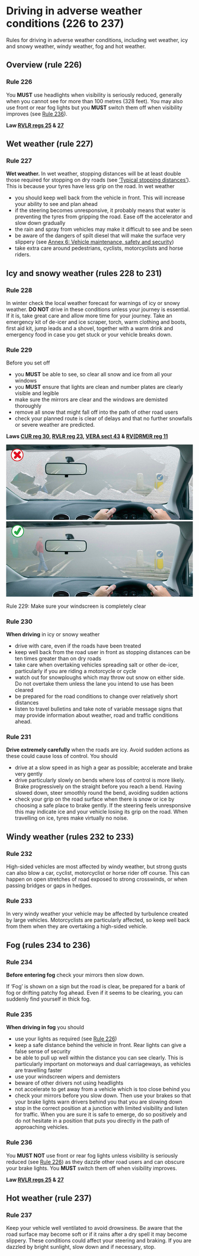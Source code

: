 Driving in adverse weather conditions (226 to 237)
==================================================

Rules for driving in adverse weather conditions, including wet weather, icy and snowy weather, windy weather, fog and hot weather.

Overview (rule 226)
-------------------

### Rule 226

You **MUST** use headlights when visibility is seriously reduced, generally when you cannot see for more than 100 metres (328 feet). You may also use front or rear fog lights but you **MUST** switch them off when visibility improves (see [Rule 236](#rule-236)).

**Law [RVLR regs 25](http://www.legislation.gov.uk/uksi/1989/1796/regulation/25/made) & [27](http://www.legislation.gov.uk/uksi/1989/1796/regulation/27/made)**

Wet weather (rule 227)
----------------------

### Rule 227

**Wet weather.** In wet weather, stopping distances will be at least double those required for stopping on dry roads (see [‘Typical stopping distances’](/pages/general-rules-techniques-and-advice-for-all-drivers-and-riders-103-to-158.md#rule-126)). This is because your tyres have less grip on the road. In wet weather

* you should keep well back from the vehicle in front. This will increase your ability to see and plan ahead
* if the steering becomes unresponsive, it probably means that water is preventing the tyres from gripping the road. Ease off the accelerator and slow down gradually
* the rain and spray from vehicles may make it difficult to see and be seen
* be aware of the dangers of spilt diesel that will make the surface very slippery (see [Annex 6: Vehicle maintenance, safety and security](/pages/annex-6-vehicle-maintenance-safety-and-security.md))
* take extra care around pedestrians, cyclists, motorcyclists and horse riders.

Icy and snowy weather (rules 228 to 231)
----------------------------------------

### Rule 228

In winter check the local weather forecast for warnings of icy or snowy weather. **DO NOT** drive in these conditions unless your journey is essential. If it is, take great care and allow more time for your journey. Take an emergency kit of de-icer and ice scraper, torch, warm clothing and boots, first aid kit, jump leads and a shovel, together with a warm drink and emergency food in case you get stuck or your vehicle breaks down.

### Rule 229

Before you set off

* you **MUST** be able to see, so clear all snow and ice from all your windows
* you **MUST** ensure that lights are clean and number plates are clearly visible and legible
* make sure the mirrors are clear and the windows are demisted thoroughly
* remove all snow that might fall off into the path of other road users
* check your planned route is clear of delays and that no further snowfalls or severe weather are predicted.

**Laws [CUR reg 30](http://www.legislation.gov.uk/uksi/1986/1078/regulation/30/made), [RVLR reg 23](http://www.legislation.gov.uk/uksi/1989/1796/regulation/23/made), [VERA sect 43](http://www.legislation.gov.uk/ukpga/1994/22/section/43) & [RV(DRM)R reg 11](http://www.legislation.gov.uk/uksi/2001/561/regulation/11/made)**

![Rule 229: Make sure your windscreen is completely clear](../images/the-highway-code-rule-229.jpg)

Rule 229: Make sure your windscreen is completely clear

### Rule 230

**When driving** in icy or snowy weather

* drive with care, even if the roads have been treated
* keep well back from the road user in front as stopping distances can be ten times greater than on dry roads
* take care when overtaking vehicles spreading salt or other de-icer, particularly if you are riding a motorcycle or cycle
* watch out for snowploughs which may throw out snow on either side. Do not overtake them unless the lane you intend to use has been cleared
* be prepared for the road conditions to change over relatively short distances
* listen to travel bulletins and take note of variable message signs that may provide information about weather, road and traffic conditions ahead.

### Rule 231

**Drive extremely carefully** when the roads are icy. Avoid sudden actions as these could cause loss of control. You should

* drive at a slow speed in as high a gear as possible; accelerate and brake very gently
* drive particularly slowly on bends where loss of control is more likely. Brake progressively on the straight before you reach a bend. Having slowed down, steer smoothly round the bend, avoiding sudden actions
* check your grip on the road surface when there is snow or ice by choosing a safe place to brake gently. If the steering feels unresponsive this may indicate ice and your vehicle losing its grip on the road. When travelling on ice, tyres make virtually no noise.

Windy weather (rules 232 to 233)
--------------------------------

### Rule 232

High-sided vehicles are most affected by windy weather, but strong gusts can also blow a car, cyclist, motorcyclist or horse rider off course. This can happen on open stretches of road exposed to strong crosswinds, or when passing bridges or gaps in hedges.

### Rule 233

In very windy weather your vehicle may be affected by turbulence created by large vehicles. Motorcyclists are particularly affected, so keep well back from them when they are overtaking a high-sided vehicle.

Fog (rules 234 to 236)
----------------------

### Rule 234

**Before entering fog** check your mirrors then slow down.

If ‘Fog’ is shown on a sign but the road is clear, be prepared for a bank of fog or drifting patchy fog ahead. Even if it seems to be clearing, you can suddenly find yourself in thick fog.

### Rule 235

**When driving in fog** you should

* use your lights as required (see [Rule 226](#rule-226))
* keep a safe distance behind the vehicle in front. Rear lights can give a false sense of security
* be able to pull up well within the distance you can see clearly. This is particularly important on motorways and dual carriageways, as vehicles are travelling faster
* use your windscreen wipers and demisters
* beware of other drivers not using headlights
* not accelerate to get away from a vehicle which is too close behind you
* check your mirrors before you slow down. Then use your brakes so that your brake lights warn drivers behind you that you are slowing down
* stop in the correct position at a junction with limited visibility and listen for traffic. When you are sure it is safe to emerge, do so positively and do not hesitate in a position that puts you directly in the path of approaching vehicles.

### Rule 236

You **MUST NOT** use front or rear fog lights unless visibility is seriously reduced (see [Rule 226](#rule-226)) as they dazzle other road users and can obscure your brake lights. You **MUST** switch them off when visibility improves.

**Law [RVLR regs 25](http://www.legislation.gov.uk/uksi/1989/1796/regulation/25/made) & [27](http://www.legislation.gov.uk/uksi/1989/1796/regulation/27/made)**

Hot weather (rule 237)
----------------------

### Rule 237

Keep your vehicle well ventilated to avoid drowsiness. Be aware that the road surface may become soft or if it rains after a dry spell it may become slippery. These conditions could affect your steering and braking. If you are dazzled by bright sunlight, slow down and if necessary, stop.
